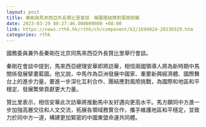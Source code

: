 ```yaml
---
layout: post
title: 秦剛與馬來西亞外長贊比里會談　稱要團結應對風險挑戰
date: 2023-03-29 00:27:46.000000000 +08:00
link: https://news.rthk.hk/rthk/ch/component/k2/1694024-20230329.htm
categories: rthk
---
```


國務委員兼外長秦剛在北京同馬來西亞外長贊比里舉行會談。

秦剛在會談中提到，馬來西亞總理安華即將訪華，相信兩國領導人將為新時期中馬關係發展擘畫藍圖。他又說，中馬作為亞洲發展中國家、重要新興經濟體、國際舞台上的進步力量，要進一步深化互利合作、團結應對風險挑戰，為國際和地區和平穩定、發展繁榮貢獻更大力量。

贊比里表示，相信安華此次訪華將推動馬中友好邁向更高水平。馬方願同中方進一步加強高層交往和人文交流，拓展各領域務實合作，攜手維護地區和平穩定，並致力於同中方一道，構建更加緊密的中國東盟命運共同體。
